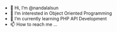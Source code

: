 - 👋 Hi, I’m @nandalalsun
- 👀 I’m interested in Object Oriented Programming
- 🌱 I’m currently learning PHP API Development
- 📫 How to reach me ...

<!---
nandalalsun/nandalalsun is a ✨ special ✨ repository because its `README.md` (this file) appears on your GitHub profile.
You can click the Preview link to take a look at your changes.
--->
